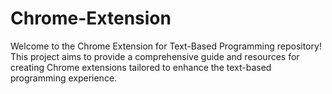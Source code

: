# Chrome-Extension
Welcome to the Chrome Extension for Text-Based Programming repository! This project aims to provide a comprehensive guide and resources for creating Chrome extensions tailored to enhance the text-based programming experience.
